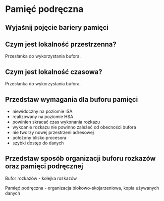 # Pamięć podręczna

## Wyjaśnij pojęcie bariery pamięci

## Czym jest lokalność przestrzenna?

Przesłanka do wykorzystania bufora.

## Czym jest lokalność czasowa?

Przesłanka do wykorzystania bufora.

## Przedstaw wymagania dla buforu pamięci

- niewidoczny na poziomie ISA
- realizowany na poziomie HSA
- powinien skracać czas wykonania rozkazu
- wykoanie rozkazu nie powinno zależeć od obecności bufora
- nie tworzy nowej przestrzeni adresowej
- położony blisko procesora
- szybki dostęp do danych

## Przedstaw sposób organizacji buforu rozkazów oraz pamięci podręcznej

Bufor rozkazów - kolejka rozkazów

Pamięć podręczna - organizacja blokowo-skojarzeniowa, kopia używanych danych
